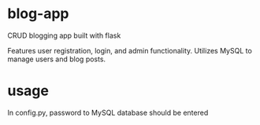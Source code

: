 # blog-app
CRUD blogging app built with flask

Features user registration, login, and admin functionality.
Utilizes MySQL to manage users and blog posts.

# usage

In config.py, password to MySQL database should be entered
